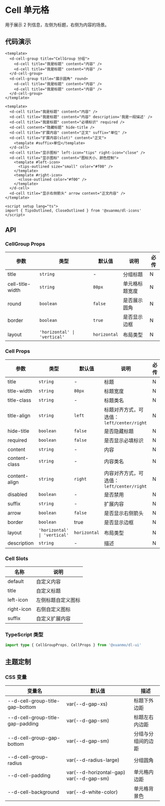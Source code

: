 # Cell 单元格

用于展示 2 列信息，左侧为标题，右侧为内容的场景。

## 代码演示

```vue title=分组 client=Mobile previewType=self playground=MCell secondPath=CellGroup
<template>
  <d-cell-group title="CellGroup 分组">
    <d-cell title="我是标题" content="内容" />
    <d-cell title="我是标题" content="内容" />
  </d-cell-group>
  <d-cell-group title="展示圆角" round>
    <d-cell title="我是标题" content="内容" />
    <d-cell title="我是标题" content="内容" />
  </d-cell-group>
</template>
```

```vue title=单元格 client=Mobile previewType=self playground=MCell
<template>
  <d-cell title="我是标题" content="内容" />
  <d-cell title="我是标题" content="内容" description='我是一段描述' />
  <d-cell title="我是标题" content="必填标识" required />
  <d-cell content="隐藏标题" hide-title />
  <d-cell title="扩展内容" content="正文" suffix="单位" />
  <d-cell title="扩展内容(slot)" content="正文">
    <template #suffix>单位</template>
  </d-cell>
  <d-cell title="显示图标" left-icon="tips" right-icon="close" />
  <d-cell title="显示图标" content="图标大小、颜色控制">
    <template #left-icon>
      <tips-outlined size="small" color="#f00" />
    </template>
    <template #right-icon>
      <close-outlined color="#f00" />
    </template>
  </d-cell>
  <d-cell title="显示右侧箭头" arrow content="正文内容" />
</template>

<script setup lang="ts">
import { TipsOutlined, CloseOutlined } from '@xuanmo/dl-icons'
</script>
```

## API

### CellGroup Props

|参数|类型|默认值|说明|必传|
|---|----|-----|---|----|
|title|`string`|-|分组标题|N|
|cell-title-width|`string`|`80px`|单元格标题宽度|N|
|round|`boolean`|`false`|是否展示圆角|N|
|border|`boolean`|`true`|是否显示边框|N|
|layout|`'horizontal' \| 'vertical'`|`horizontal`|布局类型|N|

### Cell Props

|参数|类型|默认值|说明|必传|
|---|----|-----|---|----|
|title|`string`|-|标题|N|
|title-width|`string`|`80px`|标题宽度|N|
|title-class|`string`|-|标题类名|N|
|title-align|`string`|`left`|标题对齐方式，可选值：`left/center/right`|N|
|hide-title|`boolean`|`false`|是否隐藏标题|N|
|required|`boolean`|`false`|是否显示必填标识|N|
|content|`string`|-|内容|N|
|content-class|`string`|-|内容类名|N|
|content-align|`string`|`right`|内容对齐方式，可选值：`left/center/right`|N|
|disabled|`boolean`|-|是否禁用|N|
|suffix|`string`|-|扩展内容|N|
|arrow|`boolean`|`false`|是否显示右侧箭头|N|
|border|`boolean`|true|是否显示边框|N|
|layout|`'horizontal' \| 'vertical'`|`horizontal`|布局类型|N|
|description|`string`|-|描述|N|

### Cell Slots

|名称|说明|
|---|----|
|default|自定义内容|
|title|自定义标题|
|left-icon|左侧标题自定义图标|
|right-icon|右侧自定义图标|
|suffix|自定义扩展内容|

### TypeScript 类型
```typescript
import type { CellGroupProps, CellProps } from '@xuanmo/dl-ui'
```


## 主题定制

### CSS 变量

|变量名|默认值|描述|
|-----|-----|----|
|--d-cell-group-title-gap-bottom|var(--d-gap-xs)|标题下外边距|
|--d-cell-group-title-gap-padding|var(--d-gap-sm)|标题左右内边距|
|--d-cell-group-gap-bottom|var(--d-gap-sm)|分组与分组间的边距|
|--d-cell-group-radius|var(--d-radius-large)|分组圆角|
|--d-cell-padding|var(--d-horizontal-gap) var(--d-gap-sm)|单元格内边距|
|--d-cell-background|var(--d-white-color)|单元格背景色|

